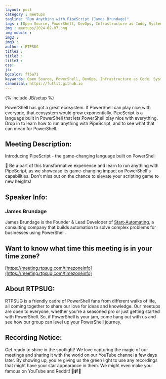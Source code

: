 ```yaml
---
layout: post
category : meetups
tagline: "Run Anything with PipeScript (James Brundage)"
tags : [Open Source, PowerShell, DevOps, Infrastructure as Code, System Administration]
img : meetups/2024-02-07.png
img-mobile : 
img2 : 
img3 : 
author : RTPSUG
title2 : 
title3 : 
title3 : 
css: 
js: 
bgcolor: ff5a71
keywords: Open Source, PowerShell, DevOps, Infrastructure as Code, System Administration
canonical: https://fullit.github.io
---
```

{% include JB/setup %}

PowerShell has got a great ecosystem. If PowerShell can play nice with everyone, that ecosystem would grow exponentially. PipeScript is a language built in PowerShell that lets PowerShell play nice with everything. Drop in to learn how to run anything with PipeScript, and to see what that can mean for PowerShell.

<!--more-->

## Meeting Description:

Introducing PipeScript - the game-changing language built on PowerShell

🎉 Be a part of this transformative experience and learn to run anything with PipeScript, as we showcase its game-changing impact on PowerShell's capabilities. Don't miss out on the chance to elevate your scripting game to new heights!

## Speaker Info:

### James Brundage

James Brundage is the Founder & Lead Developer of [Start-Automating](https://startautomating.com/), a consulting company that builds automation to solve complex problems for businesses using PowerShell.

## Want to know what time this meeting is in your time zone?

[https://meeting.rtpsug.com/timezoneinfo](https://meeting.rtpsug.com/timezoneinfo)

## About RTPSUG:

RTPSUG is a friendly cadre of PowerShell fans from different walks of life, all coming together to share our love for ideas and knowledge. Our meetups are open to everyone, whether you're a seasoned pro or just getting started with PowerShell. So, if PowerShell is your jam, come hang out with us and see how our group can level up your PowerShell journey.

## Recording Notice:

Get ready to shine in the spotlight! We love capturing the magic of our meetings and sharing it with the world on our YouTube channel a few days later. By showing up, you're giving us the green light to use any recordings that might have your star appearance in them. We might even make you famous on YouTube and Reddit!
🌟📹😄
